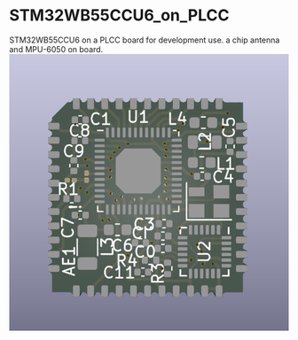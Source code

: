 # STM32WB55CCU6_on_PLCC

STM32WB55CCU6 on a PLCC board for development use. a chip antenna and MPU-6050 on board.
![alt text](https://raw.githubusercontent.com/YC-Lammy/STM32WB55CCU6_on_PLCC/main/Screenshot_20210525_204812.png)
